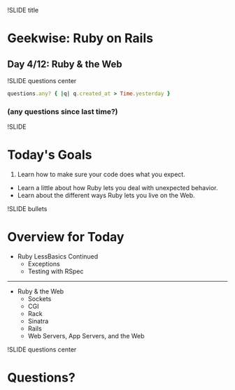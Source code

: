 !SLIDE title
# Geekwise: Ruby on Rails

## Day 4/12: Ruby & the Web


!SLIDE questions center

```ruby
questions.any? { |q| q.created_at > Time.yesterday }
```

### (any questions since last time?)


!SLIDE
# Today's Goals

1. Learn how to make sure your code does what you expect.
+ Learn a little about how Ruby lets you deal with unexpected behavior.
+ Learn about the different ways Ruby lets you live on the Web.


!SLIDE bullets
# Overview for Today

* Ruby LessBasics Continued
    * Exceptions
    * Testing with RSpec

----

* Ruby & the Web
    * Sockets
    * CGI
    * Rack
    * Sinatra
    * Rails
    * Web Servers, App Servers, and the Web


!SLIDE questions center
# Questions?
